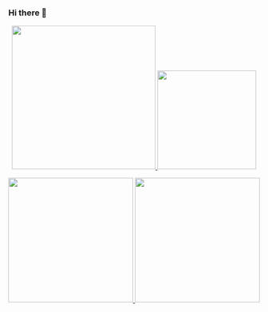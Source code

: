 ### Hi there 👋
<p align="center">
  <a href="https://github.com/anuraghazra/github-readme-stats">
    <img height="288px" src="https://github-readme-stats.vercel.app/api?username=Mai0313&size_weight=1&count_weight=1&rank_icon=github&show_icons=true&theme=radical" />
  </a>
  <a href="https://github.com/vn7n24fzkq/github-profile-summary-cards">
    <img height="198px" src="https://github-profile-summary-cards.vercel.app/api/cards/profile-details?username=Mai0313&theme=radical" />
  </a>
</p>
<p align="center">
  <a href="https://github.com/vn7n24fzkq/github-profile-summary-cards">
    <img height="250px" src="https://github-profile-summary-cards.vercel.app/api/cards/productive-time?username=Mai0313&theme=radical" />
  </a>
  <a href="https://github.com/anuraghazra/github-readme-stats">
    <img height="250px" src="https://github-readme-stats.vercel.app/api/top-langs/?username=Mai0313&size_weight=0.5&count_weight=0.5&show_icons=true&theme=radical" />
  </a>
</p>



<!--
**Mai0313/Mai0313** is a ✨ _special_ ✨ repository because its `README.md` (this file) appears on your GitHub profile.

Here are some ideas to get you started:

- 🔭 I’m currently working on ...
- 🌱 I’m currently learning ...
- 👯 I’m looking to collaborate on ...
- 🤔 I’m looking for help with ...
- 💬 Ask me about ...
- 📫 How to reach me: ...
- 😄 Pronouns: ...
- ⚡ Fun fact: ...
-->
